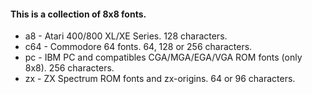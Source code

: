 #### This is a collection of 8x8 fonts.

* a8 - Atari 400/800 XL/XE Series. 128 characters.
* c64 - Commodore 64 fonts. 64, 128 or 256 characters.
* pc - IBM PC and compatibles CGA/MGA/EGA/VGA ROM fonts (only 8x8). 256 characters.
* zx - ZX Spectrum ROM fonts and zx-origins. 64 or 96 characters.

